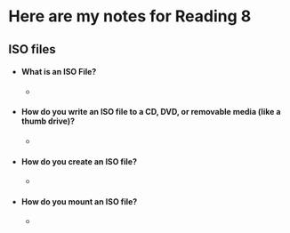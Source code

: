 # Here are my notes for Reading 8

## ISO files

   - #### What is an ISO File?
      - 
        
   - #### How do you write an ISO file to a CD, DVD, or removable media (like a thumb drive)?
      - 
        
   - #### How do you create an ISO file?
      - 
        
   - #### How do you mount an ISO file?
      - 
